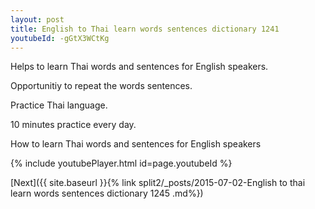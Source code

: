 ```yaml
---
layout: post
title: English to Thai learn words sentences dictionary 1241 
youtubeId: -gGtX3WCtKg
---
```

 
 
Helps to learn Thai words and sentences for English speakers.

Opportunitiy to repeat the words sentences. 

Practice Thai language. 
 
10 minutes practice every day. 
 
How to learn Thai words and sentences for English speakers 
 
{% include youtubePlayer.html id=page.youtubeId %}
 
 
[Next]({{ site.baseurl }}{% link  split2/_posts/2015-07-02-English to thai learn words sentences dictionary 1245 .md%})
 
